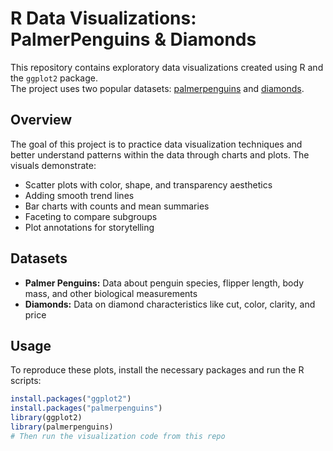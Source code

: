 # R Data Visualizations: PalmerPenguins & Diamonds

This repository contains exploratory data visualizations created using R and the `ggplot2` package.  
The project uses two popular datasets: [palmerpenguins](https://allisonhorst.github.io/palmerpenguins/) and [diamonds](https://ggplot2.tidyverse.org/reference/diamonds.html).

## Overview

The goal of this project is to practice data visualization techniques and better understand patterns within the data through charts and plots. The visuals demonstrate:

- Scatter plots with color, shape, and transparency aesthetics  
- Adding smooth trend lines  
- Bar charts with counts and mean summaries  
- Faceting to compare subgroups  
- Plot annotations for storytelling  

## Datasets

- **Palmer Penguins:** Data about penguin species, flipper length, body mass, and other biological measurements  
- **Diamonds:** Data on diamond characteristics like cut, color, clarity, and price  

## Usage

To reproduce these plots, install the necessary packages and run the R scripts:

```r
install.packages("ggplot2")
install.packages("palmerpenguins")
library(ggplot2)
library(palmerpenguins)
# Then run the visualization code from this repo
